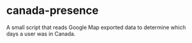 # canada-presence
A small script that reads Google Map exported data to determine which days a user was in Canada.
